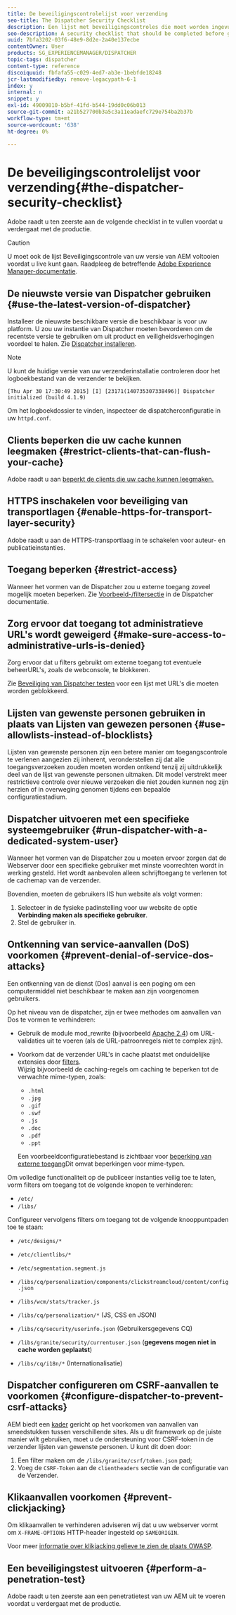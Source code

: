 ```yaml
---
title: De beveiligingscontrolelijst voor verzending
seo-title: The Dispatcher Security Checklist
description: Een lijst met beveiligingscontroles die moet worden ingevuld voordat de productie wordt voortgezet.
seo-description: A security checklist that should be completed before going on production.
uuid: 7bfa3202-03f6-48e9-8d2e-2a40e137ecbe
contentOwner: User
products: SG_EXPERIENCEMANAGER/DISPATCHER
topic-tags: dispatcher
content-type: reference
discoiquuid: fbfafa55-c029-4ed7-ab3e-1bebfde18248
jcr-lastmodifiedby: remove-legacypath-6-1
index: y
internal: n
snippet: y
exl-id: 49009810-b5bf-41fd-b544-19dd0c06b013
source-git-commit: a21b527700b3a5c3a11eadaefc729e754ba2b37b
workflow-type: tm+mt
source-wordcount: '638'
ht-degree: 0%

---
```


# De beveiligingscontrolelijst voor verzending{#the-dispatcher-security-checklist}

<!-- 

Comment Type: remark
Last Modified By: unknown unknown (ims-author-00AF43764F54BE740A490D44@AdobeID)
Last Modified Date: 2015-06-05T05:14:35.365-0400

<p>Food for thought listed on <a href="https://jira.corp.adobe.com/browse/DOC-5649">DOC-5649</a>. To be considered while proof-reading.</p> 
<p> </p>

 -->

Adobe raadt u ten zeerste aan de volgende checklist in te vullen voordat u verdergaat met de productie.

>[!CAUTION]
>
>U moet ook de lijst Beveiligingscontrole van uw versie van AEM voltooien voordat u live kunt gaan. Raadpleeg de betreffende [Adobe Experience Manager-documentatie](https://helpx.adobe.com/experience-manager/6-5/sites/administering/using/security-checklist.html).

## De nieuwste versie van Dispatcher gebruiken {#use-the-latest-version-of-dispatcher}

Installeer de nieuwste beschikbare versie die beschikbaar is voor uw platform. U zou uw instantie van Dispatcher moeten bevorderen om de recentste versie te gebruiken om uit product en veiligheidsverhogingen voordeel te halen. Zie [Dispatcher installeren](dispatcher-install.md).

>[!NOTE]
>
>U kunt de huidige versie van uw verzenderinstallatie controleren door het logboekbestand van de verzender te bekijken.
>
>`[Thu Apr 30 17:30:49 2015] [I] [23171(140735307338496)] Dispatcher initialized (build 4.1.9)`
>
>Om het logboekdossier te vinden, inspecteer de dispatcherconfiguratie in uw `httpd.conf`.

## Clients beperken die uw cache kunnen leegmaken {#restrict-clients-that-can-flush-your-cache}

Adobe raadt u aan [beperkt de clients die uw cache kunnen leegmaken.](dispatcher-configuration.md#limiting-the-clients-that-can-flush-the-cache)

## HTTPS inschakelen voor beveiliging van transportlagen {#enable-https-for-transport-layer-security}

Adobe raadt u aan de HTTPS-transportlaag in te schakelen voor auteur- en publicatieinstanties.

<!-- 

Comment Type: remark
Last Modified By: unknown unknown (ims-author-00AF43764F54BE740A490D44@AdobeID)
Last Modified Date: 2015-06-26T04:41:28.841-0400

<p>Recommended to have SSL termination, front end SSL.</p> 
<p>Question is do we want to have SSL communication between dispatcher and AEM instances (publish and/or author).</p> 
<p>We might want to have two items:</p> 
<ul> 
 <li>MUST HTTPS clients -&gt; dispatcher / load balancer</li> 
 <li>NICE load balancer -&gt; dispatcher<br /> </li> 
 <li>NICE dispatcher -&gt; instances if sensitive information such as credit cards / or infrastructure requirements such as DMZ</li> 
</ul>

 -->

## Toegang beperken {#restrict-access}

Wanneer het vormen van de Dispatcher zou u externe toegang zoveel mogelijk moeten beperken. Zie [Voorbeeld-/filtersectie](dispatcher-configuration.md#main-pars_184_1_title) in de Dispatcher documentatie.

## Zorg ervoor dat toegang tot administratieve URL&#39;s wordt geweigerd {#make-sure-access-to-administrative-urls-is-denied}

Zorg ervoor dat u filters gebruikt om externe toegang tot eventuele beheerURL&#39;s, zoals de webconsole, te blokkeren.

Zie [Beveiliging van Dispatcher testen](dispatcher-configuration.md#testing-dispatcher-security) voor een lijst met URL&#39;s die moeten worden geblokkeerd.

## Lijsten van gewenste personen gebruiken in plaats van Lijsten van gewezen personen {#use-allowlists-instead-of-blocklists}

Lijsten van gewenste personen zijn een betere manier om toegangscontrole te verlenen aangezien zij inherent, veronderstellen zij dat alle toegangsverzoeken zouden moeten worden ontkend tenzij zij uitdrukkelijk deel van de lijst van gewenste personen uitmaken. Dit model verstrekt meer restrictieve controle over nieuwe verzoeken die niet zouden kunnen nog zijn herzien of in overweging genomen tijdens een bepaalde configuratiestadium.

## Dispatcher uitvoeren met een specifieke systeemgebruiker {#run-dispatcher-with-a-dedicated-system-user}

Wanneer het vormen van de Dispatcher zou u moeten ervoor zorgen dat de Webserver door een specifieke gebruiker met minste voorrechten wordt in werking gesteld. Het wordt aanbevolen alleen schrijftoegang te verlenen tot de cachemap van de verzender.

Bovendien, moeten de gebruikers IIS hun website als volgt vormen:

1. Selecteer in de fysieke padinstelling voor uw website de optie **Verbinding maken als specifieke gebruiker**.
1. Stel de gebruiker in.

## Ontkenning van service-aanvallen (DoS) voorkomen {#prevent-denial-of-service-dos-attacks}

Een ontkenning van de dienst (Dos) aanval is een poging om een computermiddel niet beschikbaar te maken aan zijn voorgenomen gebruikers.

Op het niveau van de dispatcher, zijn er twee methodes om aanvallen van Dos te vormen te verhinderen: [](https://docs.adobe.com/content/docs/en/dispatcher.html#/filter (Filters))

* Gebruik de module mod_rewrite (bijvoorbeeld [Apache 2.4](https://httpd.apache.org/docs/2.4/mod/mod_rewrite.html)) om URL-validaties uit te voeren (als de URL-patroonregels niet te complex zijn).

* Voorkom dat de verzender URL&#39;s in cache plaatst met onduidelijke extensies door [filters](dispatcher-configuration.md#configuring-access-to-conten-tfilter).\
   Wijzig bijvoorbeeld de caching-regels om caching te beperken tot de verwachte mime-typen, zoals:

   * `.html`
   * `.jpg`
   * `.gif`
   * `.swf`
   * `.js`
   * `.doc`
   * `.pdf`
   * `.ppt`

   Een voorbeeldconfiguratiebestand is zichtbaar voor [beperking van externe toegang](#restrict-access)Dit omvat beperkingen voor mime-typen.

Om volledige functionaliteit op de publiceer instanties veilig toe te laten, vorm filters om toegang tot de volgende knopen te verhinderen:

* `/etc/`
* `/libs/`

Configureer vervolgens filters om toegang tot de volgende knooppuntpaden toe te staan:

* `/etc/designs/*`
* `/etc/clientlibs/*`
* `/etc/segmentation.segment.js`
* `/libs/cq/personalization/components/clickstreamcloud/content/config.json`
* `/libs/wcm/stats/tracker.js`
* `/libs/cq/personalization/*` (JS, CSS en JSON)
* `/libs/cq/security/userinfo.json` (Gebruikersgegevens CQ)
* `/libs/granite/security/currentuser.json` (**gegevens mogen niet in cache worden geplaatst**)

* `/libs/cq/i18n/*` (Internationalisatie)

<!-- 

Comment Type: remark
Last Modified By: unknown unknown (ims-author-00AF43764F54BE740A490D44@AdobeID)
Last Modified Date: 2015-06-26T04:38:17.016-0400

<p>We need to highlight whether a path applies to all versions or specific ones.<br /> </p>

 -->

## Dispatcher configureren om CSRF-aanvallen te voorkomen {#configure-dispatcher-to-prevent-csrf-attacks}

AEM biedt een [kader](https://helpx.adobe.com/experience-manager/6-3/sites/administering/using/security-checklist.html#verification-steps) gericht op het voorkomen van aanvallen van smeedstukken tussen verschillende sites. Als u dit framework op de juiste manier wilt gebruiken, moet u de ondersteuning voor CSRF-token in de verzender lijsten van gewenste personen. U kunt dit doen door:

1. Een filter maken om de `/libs/granite/csrf/token.json` pad;
1. Voeg de `CSRF-Token` aan de `clientheaders` sectie van de configuratie van de Verzender.

## Klikaanvallen voorkomen {#prevent-clickjacking}

Om klikaanvallen te verhinderen adviseren wij dat u uw webserver vormt om `X-FRAME-OPTIONS` HTTP-header ingesteld op `SAMEORIGIN`.

Voor meer [informatie over klikjacking gelieve te zien de plaats OWASP](https://www.owasp.org/index.php/Clickjacking).

## Een beveiligingstest uitvoeren {#perform-a-penetration-test}

Adobe raadt u ten zeerste aan een penetratietest van uw AEM uit te voeren voordat u verdergaat met de productie.
